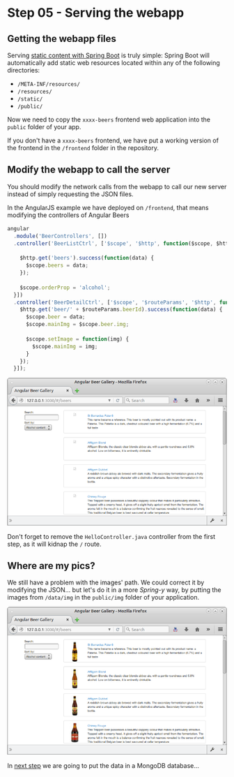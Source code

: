# Step 05 - Serving the webapp


## Getting the webapp files

Serving [static content with Spring Boot](https://spring.io/blog/2013/12/19/serving-static-web-content-with-spring-boot) is truly simple: Spring Boot will automatically add static web resources located within any of the following directories:

- `/META-INF/resources/`
- `/resources/`
- `/static/`
- `/public/`

Now we need to copy the `xxxx-beers` frontend web application into the `public` folder of your app.

If you don't have a `xxxx-beers` frontend, we have put a working version of the frontend in the `/frontend` folder in the repository. 


## Modify the webapp to call the server

You should modify the network calls from the webapp to call our new server instead of simply requesting the JSON files.

In the AngularJS example we have deployed on `/frontend`, that means modifying the controllers of Angular Beers 

```js
angular
  .module('BeerControllers', [])
  .controller('BeerListCtrl', ['$scope', '$http', function($scope, $http) {

    $http.get('beers').success(function(data) {
      $scope.beers = data;
    });

    $scope.orderProp = 'alcohol';
  }])
  .controller('BeerDetailCtrl', ['$scope', '$routeParams', '$http', function($scope, $routeParams, $http) {
    $http.get('beer/' + $routeParams.beerId).success(function(data) {
      $scope.beer = data;      
      $scope.mainImg = $scope.beer.img;

      $scope.setImage = function(img) {
        $scope.mainImg = img;
      }
    });
  }]);
```

![Beer list](./assets/step-05-beerlist-withoutpics.png)

Don't forget to remove the `HelloController.java` controller from the first step, as it will kidnap the `/` route.

## Where are my pics?

We still have a problem with the images' path. We could correct it by modifying the JSON... but let's do it in
a more *Spring-y* way, by putting the images from `/data/img` in the `public/img` folder of your application.

![Beer list](./assets/step-05-beerlist.png)

In [next step](../step-06) we are going to put the data in a MongoDB database...